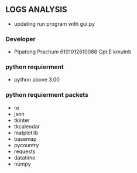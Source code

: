 ## LOGS ANALYSIS
- updating run program with gui.py 
### Developer 
- Pipatong Prachum 6101012610088 Cpr.E kmutnb
### python requierment 
- python above 3.00 
### python requierment  packets
- re 
- json 
- tkinter
- tkcalendar
- matplotlib
- basemap 
- pycountry
- requests
- datatime 
- numpy 
    
    
